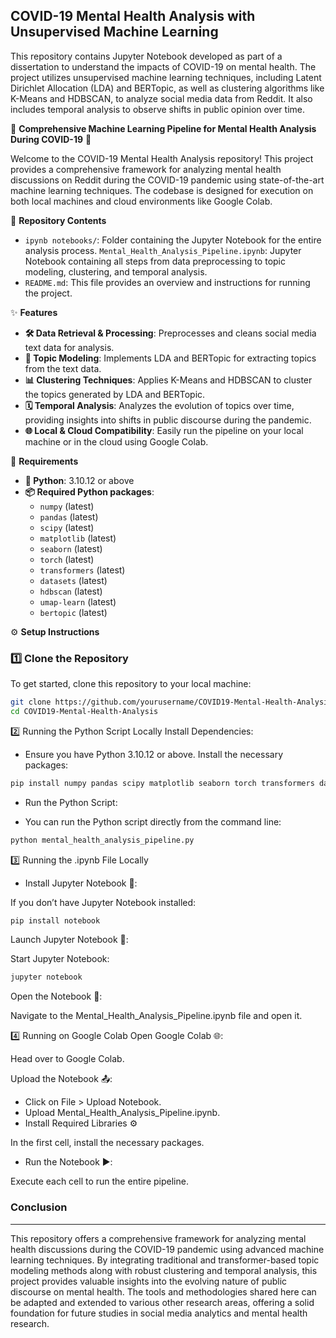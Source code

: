 ## COVID-19 Mental Health Analysis with Unsupervised Machine Learning

This repository contains Jupyter Notebook developed as part of a dissertation to understand the impacts of COVID-19 on mental health. The project utilizes unsupervised machine learning techniques, including Latent Dirichlet Allocation (LDA) and BERTopic, as well as clustering algorithms like K-Means and HDBSCAN, to analyze social media data from Reddit. It also includes temporal analysis to observe shifts in public opinion over time.

🚀 **Comprehensive Machine Learning Pipeline for Mental Health Analysis During COVID-19** 🧠

Welcome to the COVID-19 Mental Health Analysis repository! This project provides a comprehensive framework for analyzing mental health discussions on Reddit during the COVID-19 pandemic using state-of-the-art machine learning techniques. The codebase is designed for execution on both local machines and cloud environments like Google Colab.

📂 **Repository Contents**

- `ipynb notebooks/`: Folder containing the Jupyter Notebook for the entire analysis process. `Mental_Health_Analysis_Pipeline.ipynb`: Jupyter Notebook containing all steps from data preprocessing to topic modeling, clustering, and temporal analysis.
- `README.md`: This file provides an overview and instructions for running the project.

✨ **Features**

- **🛠️ Data Retrieval & Processing**: Preprocesses and cleans social media text data for analysis.
- **🧠 Topic Modeling**: Implements LDA and BERTopic for extracting topics from the text data.
- **📊 Clustering Techniques**: Applies K-Means and HDBSCAN to cluster the topics generated by LDA and BERTopic.
- **🗓️ Temporal Analysis**: Analyzes the evolution of topics over time, providing insights into shifts in public discourse during the pandemic.
- **🌐 Local & Cloud Compatibility**: Easily run the pipeline on your local machine or in the cloud using Google Colab.

🔧 **Requirements**

- **🐍 Python**: 3.10.12 or above
- **📦 Required Python packages**:
  - `numpy` (latest)
  - `pandas` (latest)
  - `scipy` (latest)
  - `matplotlib` (latest)
  - `seaborn` (latest)
  - `torch` (latest)
  - `transformers` (latest)
  - `datasets` (latest)
  - `hdbscan` (latest)
  - `umap-learn` (latest)
  - `bertopic` (latest)

⚙️ **Setup Instructions**

### 1️⃣ Clone the Repository

To get started, clone this repository to your local machine:

```bash
git clone https://github.com/yourusername/COVID19-Mental-Health-Analysis.git
cd COVID19-Mental-Health-Analysis
```
2️⃣ Running the Python Script Locally
Install Dependencies:

- Ensure you have Python 3.10.12 or above. Install the necessary packages:

```bash
pip install numpy pandas scipy matplotlib seaborn torch transformers datasets hdbscan umap-learn bertopic
```
- Run the Python Script:

- You can run the Python script directly from the command line:

```bash
python mental_health_analysis_pipeline.py
```

3️⃣ Running the .ipynb File Locally
- Install Jupyter Notebook 📓:

If you don’t have Jupyter Notebook installed:
```bash
pip install notebook
```
Launch Jupyter Notebook 🚀:

Start Jupyter Notebook:
```bash
jupyter notebook
```

Open the Notebook 📂:

Navigate to the Mental_Health_Analysis_Pipeline.ipynb file and open it.

4️⃣ Running on Google Colab
Open Google Colab 🌐:

Head over to Google Colab.

Upload the Notebook 📤:

- Click on File > Upload Notebook.
- Upload Mental_Health_Analysis_Pipeline.ipynb.
- Install Required Libraries ⚙️

In the first cell, install the necessary packages.

- Run the Notebook ▶️:

Execute each cell to run the entire pipeline.

### Conclusion

----

This repository offers a comprehensive framework for analyzing mental health discussions during the COVID-19 pandemic using advanced machine learning techniques. By integrating traditional and transformer-based topic modeling methods along with robust clustering and temporal analysis, this project provides valuable insights into the evolving nature of public discourse on mental health. The tools and methodologies shared here can be adapted and extended to various other research areas, offering a solid foundation for future studies in social media analytics and mental health research.

